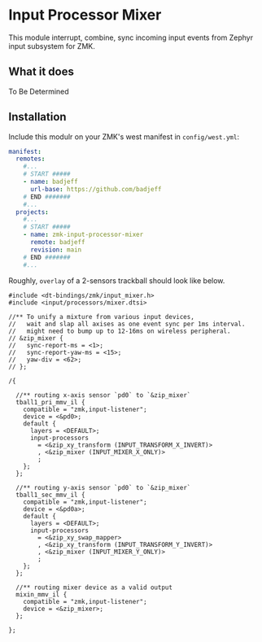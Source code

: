 # Input Processor Mixer

This module interrupt, combine, sync incoming input events from Zephyr input subsystem for ZMK.

## What it does

To Be Determined

## Installation

Include this modulr on your ZMK's west manifest in `config/west.yml`:

```yaml
manifest:
  remotes:
    #...
    # START #####
    - name: badjeff
      url-base: https://github.com/badjeff
    # END #######
    #...
  projects:
    #...
    # START #####
    - name: zmk-input-processor-mixer
      remote: badjeff
      revision: main
    # END #######
    #...
```

Roughly, `overlay` of a 2-sensors trackball should look like below.

```
#include <dt-bindings/zmk/input_mixer.h>
#include <input/processors/mixer.dtsi>

//** To unify a mixture from various input devices,
//   wait and slap all axises as one event sync per 1ms interval.
//   might need to bump up to 12-16ms on wireless peripheral.
// &zip_mixer {
//   sync-report-ms = <1>;
//   sync-report-yaw-ms = <15>; 
//   yaw-div = <62>;
// };

/{

  //** routing x-axis sensor `pd0` to `&zip_mixer`
  tball1_pri_mmv_il {
    compatible = "zmk,input-listener";
    device = <&pd0>;
    default {
      layers = <DEFAULT>;
      input-processors 
        = <&zip_xy_transform (INPUT_TRANSFORM_X_INVERT)>
        , <&zip_mixer (INPUT_MIXER_X_ONLY)>
        ;
    };
  };

  //** routing y-axis sensor `pd0` to `&zip_mixer`
  tball1_sec_mmv_il {
    compatible = "zmk,input-listener";
    device = <&pd0a>;
    default {
      layers = <DEFAULT>;
      input-processors 
        = <&zip_xy_swap_mapper>
        , <&zip_xy_transform (INPUT_TRANSFORM_Y_INVERT)>
        , <&zip_mixer (INPUT_MIXER_Y_ONLY)>
        ;
    };
  };

  //** routing mixer device as a valid output
  mixin_mmv_il {
    compatible = "zmk,input-listener";
    device = <&zip_mixer>;
  };

};
```
